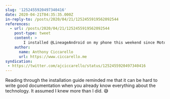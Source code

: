```yaml
---
slug: '1252455920497340416'
date: 2020-04-21T04:35:35.000Z
in-reply-to: /posts/2020/04/21/1252455919562092544
references:
  - url: /posts/2020/04/21/1252455919562092544
    post-type: tweet
    content: >
        I installed @LineageAndroid on my phone this weekend since Motorola stopped sending out security updates. It's been fun to geek out on Android stuff for a change.
    author:
      name: Anthony Ciccarello
      url: https://www.ciccarello.me
syndication:
 - https://twitter.com/ajciccarello/status/1252455920497340416
---
```


Reading through the installation guide reminded me that it can be hard to write good documentation when you already know everything about the technology. It assumed I knew more than I did. 😅
